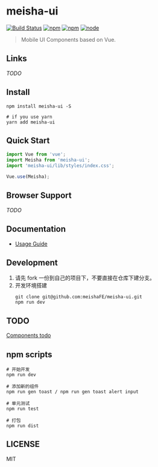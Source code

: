 # meisha-ui

[![Build Status](https://travis-ci.org/meishaFE/meisha-ui.svg?branch=dev)](https://travis-ci.org/meishaFE/meisha-ui) [![npm](https://img.shields.io/npm/l/meisha-ui.svg)](https://github.com/meishaFE/meisha-ui) [![npm](https://img.shields.io/npm/dt/meisha-ui.svg)](https://github.com/meishaFE/meisha-ui) [![node](https://img.shields.io/node/v/meisha-ui.svg)](https://github.com/meishaFE/meisha-ui)

> Mobile UI Components based on Vue.

## Links

_TODO_

## Install

```shell
npm install meisha-ui -S

# if you use yarn
yarn add meisha-ui
```

## Quick Start

```javascript
import Vue from 'vue';
import Meisha from 'meisha-ui';
import 'meisha-ui/lib/styles/index.css';

Vue.use(Meisha);
```

## Browser Support

_TODO_

## Documentation

* [Usage Guide](docs/guide.md)

## Development

1. 请先 fork 一份到自己的项目下，不要直接在仓库下建分支。
2. 开发环境搭建
   ```shell
   git clone git@github.com:meishaFE/meisha-ui.git
   npm run dev
   ```

## TODO

[Components todo](docs/TODO.md)

## npm scripts

```shell
# 开始开发
npm run dev

# 添加新的组件
npm run gen toast / npm run gen toast alert input

# 单元测试
npm run test

# 打包
npm run dist
```

## LICENSE

MIT
